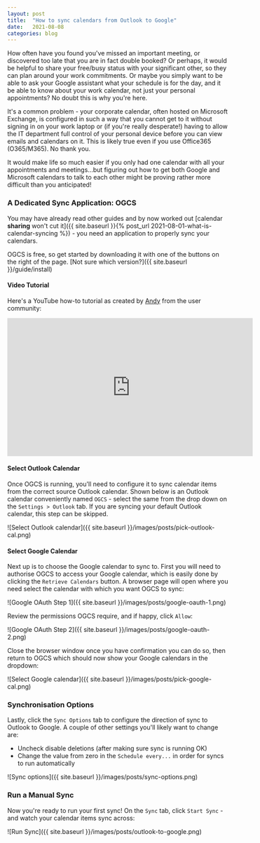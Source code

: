 ```yaml
---
layout: post
title:  "How to sync calendars from Outlook to Google"
date:   2021-08-08
categories: blog
---
```


How often have you found you've missed an important meeting, or discovered too late that you are in fact double booked? Or perhaps, it would be helpful to share your free/busy status with your significant other, so they can plan around your work commitments. Or maybe you simply want to be able to ask your Google assistant what your schedule is for the day, and it be able to know about your work calendar, not just your personal appointments? No doubt this is why you're here.

It's a common problem - your corporate calendar, often hosted on Microsoft Exchange, is configured in such a way that you cannot get to it without signing in on your work laptop or (if you're really desperate!) having to allow the IT department full control of your personal device before you can view emails and calendars on it. This is likely true even if you use Office365 (O365/M365). No thank you.

It would make life so much easier if you only had one calendar with all your appointments and meetings...but figuring out how to get both Google and Microsoft calendars to talk to each other might be proving rather more difficult than you anticipated!

### A Dedicated Sync Application: OGCS

You may have already read other guides and by now worked out [calendar __sharing__ won't cut it]({{ site.baseurl }}{% post_url 2021-08-01-what-is-calendar-syncing %}) - you need an application to properly sync your calendars.

OGCS is free, so get started by downloading it with one of the buttons on the right of the page. [Not sure which version?]({{ site.baseurl }}/guide/install)

#### Video Tutorial

Here's a YouTube how-to tutorial as created by [Andy](https://ekiwi-blog.de/9306/synchronize-outlook-calendar-with-google-calendar-english/) from the user community:
<iframe width="560" height="315" src="https://www.youtube.com/embed/h5BDx-9UP3Y" title="YouTube video player" frameborder="0" allow="accelerometer; autoplay; clipboard-write; encrypted-media; gyroscope; picture-in-picture" allowfullscreen></iframe>

#### Select Outlook Calendar
Once OGCS is running, you'll need to configure it to sync calendar items from the correct source Outlook calendar. Shown below is an Outlook calendar conveniently named `OGCS` - select the same from the drop down on the `Settings > Outlook` tab. If you are syncing your default Outlook calendar, this step can be skipped.

![Select Outlook calendar]({{ site.baseurl }}/images/posts/pick-outlook-cal.png)

#### Select Google Calendar
Next up is to choose the Google calendar to sync to. First you will need to authorise OGCS to access your Google calendar, which is easily done by clicking the `Retrieve Calendars` button. A browser page will open where you need select the calendar with which you want OGCS to sync:

![Google OAuth Step 1]({{ site.baseurl }}/images/posts/google-oauth-1.png)

Review the permissions OGCS require, and if happy, click `Allow`:

![Google OAuth Step 2]({{ site.baseurl }}/images/posts/google-oauth-2.png)

Close the browser window once you have confirmation you can do so, then return to OGCS which should now show your Google calendars in the dropdown:

![Select Google calendar]({{ site.baseurl }}/images/posts/pick-google-cal.png)

### Synchronisation Options

Lastly, click the `Sync Options` tab to configure the direction of sync to Outlook to Google. A couple of other settings you'll likely want to change are:
* Uncheck disable deletions (after making sure sync is running OK)
* Change the value from zero in the `Schedule every...` in order for syncs to run automatically

![Sync options]({{ site.baseurl }}/images/posts/sync-options.png)

### Run a Manual Sync

Now you're ready to run your first sync! On the `Sync` tab, click `Start Sync` - and watch your calendar items sync across:

![Run Sync]({{ site.baseurl }}/images/posts/outlook-to-google.png)
